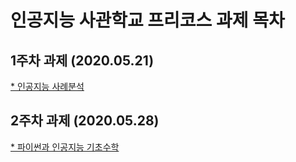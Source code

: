 # 인공지능 사관학교 프리코스 과제 목차

## 1주차 과제 (2020.05.21)
[* 인공지능 사례분석](https://colab.research.google.com/drive/1_a9PsZq8Qvhn7hYzD9KQyRWQdApdIMdt)

## 2주차 과제 (2020.05.28)
[* 파이썬과 인공지능 기초수학](https://colab.research.google.com/drive/1RQuT7KVQKdMvM9j41LqsTCkmp0bHfSLt#scrollTo=6sIvtew0eHSy)
